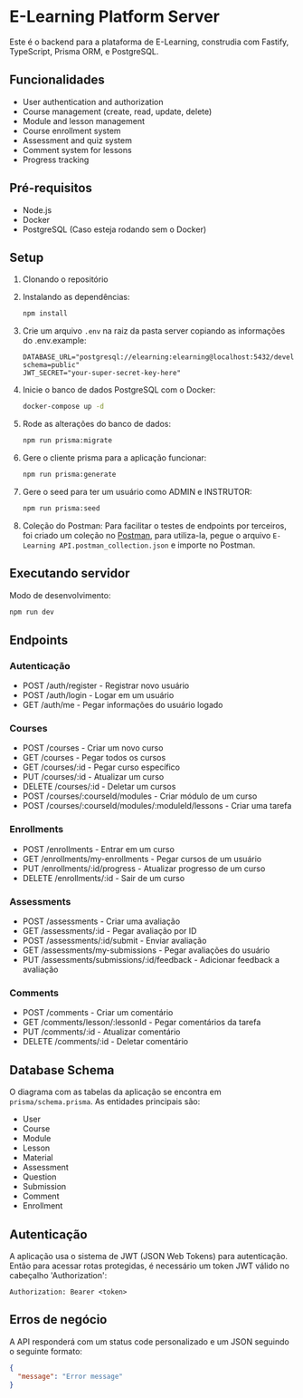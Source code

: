 # E-Learning Platform Server

Este é o backend para a plataforma de E-Learning, construdia com Fastify, TypeScript, Prisma ORM, e PostgreSQL.

## Funcionalidades

- User authentication and authorization
- Course management (create, read, update, delete)
- Module and lesson management
- Course enrollment system
- Assessment and quiz system
- Comment system for lessons
- Progress tracking

## Pré-requisitos

- Node.js
- Docker
- PostgreSQL (Caso esteja rodando sem o Docker)

## Setup

1. Clonando o repositório
2. Instalando as dependências:
   ```bash
   npm install
   ```

3. Crie um arquivo `.env` na raiz da pasta server copiando as informações do .env.example:
   ```
   DATABASE_URL="postgresql://elearning:elearning@localhost:5432/development?schema=public"
   JWT_SECRET="your-super-secret-key-here"
   ```

4. Inicie o banco de dados PostgreSQL com o Docker:
   ```bash
   docker-compose up -d
   ```

5. Rode as alterações do banco de dados:
   ```bash
   npm run prisma:migrate
   ```

6. Gere o cliente prisma para a aplicação funcionar:
   ```bash
   npm run prisma:generate
   ```
7. Gere o seed para ter um usuário como ADMIN e INSTRUTOR:
   ```bash
   npm run prisma:seed
   ```
8. Coleção do Postman: Para facilitar o testes de endpoints por terceiros, foi criado um coleção no [Postman](https://www.postman.com/downloads/), para utiliza-la, pegue o arquivo `E-Learning API.postman_collection.json` e importe no Postman.

## Executando servidor

Modo de desenvolvimento:
```bash
npm run dev
```

## Endpoints

### Autenticação
- POST /auth/register - Registrar novo usuário
- POST /auth/login - Logar em um usuário
- GET /auth/me - Pegar informações do usuário logado

### Courses
- POST /courses - Criar um novo curso
- GET /courses - Pegar todos os cursos
- GET /courses/:id - Pegar curso específico
- PUT /courses/:id - Atualizar um curso
- DELETE /courses/:id - Deletar um cursos
- POST /courses/:courseId/modules - Criar módulo de um curso
- POST /courses/:courseId/modules/:moduleId/lessons - Criar uma tarefa

### Enrollments
- POST /enrollments - Entrar em um curso
- GET /enrollments/my-enrollments - Pegar cursos de um usuário
- PUT /enrollments/:id/progress - Atualizar progresso de um curso
- DELETE /enrollments/:id - Sair de um curso

### Assessments
- POST /assessments - Criar uma avaliação
- GET /assessments/:id - Pegar avaliação por ID
- POST /assessments/:id/submit - Enviar avaliação
- GET /assessments/my-submissions - Pegar avaliações do usuário
- PUT /assessments/submissions/:id/feedback - Adicionar feedback a avaliação

### Comments
- POST /comments - Criar um comentário
- GET /comments/lesson/:lessonId - Pegar comentários da tarefa
- PUT /comments/:id - Atualizar comentário
- DELETE /comments/:id - Deletar comentário

## Database Schema

O diagrama com as tabelas da aplicação se encontra em `prisma/schema.prisma`.
As entidades principais são:

- User
- Course
- Module
- Lesson
- Material
- Assessment
- Question
- Submission
- Comment
- Enrollment

## Autenticação

A aplicação usa o sistema de JWT (JSON Web Tokens) para autenticação. Então para acessar rotas protegidas, é necessário um token JWT válido no cabeçalho 'Authorization':

```
Authorization: Bearer <token>
```

## Erros de negócio

A API responderá com um status code personalizado e um JSON seguindo o seguinte formato:

```json
{
  "message": "Error message"
}
```
